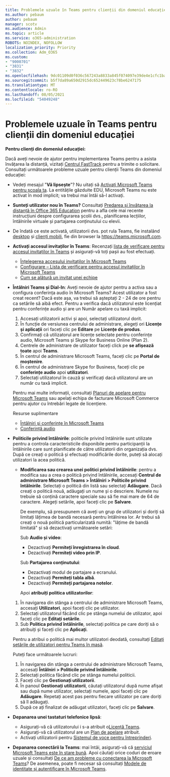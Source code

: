 ```yaml
---
title: Problemele uzuale în Teams pentru clienții din domeniul educației
ms.author: pebaum
author: pebaum
manager: scotv
ms.audience: Admin
ms.topic: article
ms.service: o365-administration
ROBOTS: NOINDEX, NOFOLLOW
localization_priority: Priority
ms.collection: Adm_O365
ms.custom:
- "9000701"
- "3831"
- "3832"
ms.openlocfilehash: 9dc01109d0f036c567243a8833a845f074097e39de4e1cfc1ba38da61b8f97ab
ms.sourcegitcommit: b5f7da89a650d2915dc652449623c78be6247175
ms.translationtype: MT
ms.contentlocale: ro-RO
ms.lasthandoff: 08/05/2021
ms.locfileid: "54049248"
---
```

# <a name="teams-common-issues-for-education-customers"></a>Problemele uzuale în Teams pentru clienții din domeniul educației

**Pentru clienți din domeniul educației:**

Dacă aveți nevoie de ajutor pentru implementarea Teams pentru a asista învățarea la distanță, vizitați [Centrul FastTrack](https://www.microsoft.com/fasttrack) pentru a trimite o solicitare. Consultați următoarele probleme uzuale pentru clienții Teams din domeniul educației:

- Vedeți mesajul "**Vă lipsește**"? Nu uitați să [Activați Microsoft Teams pentru școala ta](https://docs.microsoft.com/microsoft-365/education/intune-edu-trial/enable-microsoft-teams). La entitățile găzduite EDU, Microsoft Teams nu este activat în mod implicit; va trebui mai întâi să-l activați.

- **Sunteți utilizator nou în Teams?** Consultați [Predarea și învățarea la distanță în Office 365 Education](https://support.office.com/article/remote-teaching-and-learning-in-office-365-education-f651ccae-7b65-478b-8366-51bb884025c4) pentru a afla cele mai recente instrucțiuni despre configurarea școlii dvs., planificarea lecțiilor, întâlnirile virtuale și partajarea conținutului cu elevii.

- De îndată ce este activată, utilizatorii dvs. pot rula Teams, fie instalând [desktop](https://docs.microsoft.com/MicrosoftTeams/get-clients#desktop-client) și [clienți mobili](https://docs.microsoft.com/MicrosoftTeams/get-clients#mobile-clients), fie din browser la https://teams.microsoft.com.

- **Activați accesul invitaților în Teams**: Recenzați [lista de verificare pentru accesul invitaților în Teams](https://docs.microsoft.com/microsoftteams/guest-access-checklist) și asigurați-vă toți pașii au fost efectuați.
    - [Înțelegerea accesului invitaților în Microsoft Teams](https://docs.microsoft.com/microsoftteams/guest-access)
    - [Configurare – Lista de verificare pentru accesul invitaților în Microsoft Teams](https://docs.microsoft.com/microsoftteams/guest-access-checklist)
    - [Cum se alătură un invitat unei echipe](https://docs.microsoft.com/microsoftteams/guest-joins)

- **Întâlniri Teams și Dial-In**: Aveți nevoie de ajutor pentru a activa sau a configura conferința audio în Microsoft Teams? Acest utilizator a fost creat recent? Dacă este așa, va trebui să așteptați 2 - 24 de ore pentru ca setările să aibă efect. Pentru a verifica dacă utilizatorul este licențiat pentru conferințe audio și are un Număr apelare cu taxă implicit:
    1. Accesați utilizatorii activi și apoi, selectați utilizatorul dorit.
    2. În funcție de versiunea centrului de administrare, alegeți ori **Licențe și aplicații** ori faceți clic pe **Editare** pe **Licențe de produs**.
    3. Confirmați că utilizatorul are licențe selectate pentru conferințe audio, Microsoft Teams și Skype for Business Online (Plan 2).
    4. Centrele de administrare de utilizator faceți click pe **se afișează toate** apoi **Teams**. 
    5. În centrul de administrare Microsoft Teams, faceți clic pe **Portal de moștenire**.
    6. În centrul de administrare Skype for Business, faceți clic pe **conferințe audio** apoi **utilizatori**.
    7. Selectați utilizatorul în cauză și verificați dacă utilizatorul are un număr cu taxă implicit.

    Pentru mai multe informații, consultați [Planuri de apelare pentru Microsoft Teams](https://docs.microsoft.com/microsoftteams/calling-plans-for-office-365) sau apelați echipa de facturare Microsoft Commerce pentru ajutor cu întrebări legate de licențiere.

    Resurse suplimentare

    - [Întâlniri și conferințe în Microsoft Teams](https://docs.microsoft.com/microsoftteams/deploy-meetings-microsoft-teams-landing-page)
    - [Conferință audio](https://docs.microsoft.com/microsoftteams/audio-conferencing-in-office-365)

- **Politicile privind întâlnirile**: politicile privind întâlnirile sunt utilizate pentru a controla caracteristicile disponibile pentru participanții la întâlnirile care sunt planificate de către utilizatorii din organizația dvs. După ce creați o politică și efectuați modificările dorite, puteți să alocați utilizatori la acea politică.

    - **Modificarea sau crearea unei politici privind întâlnirile**: pentru a modifica sau a crea o politică privind întâlnirile, accesați **Centrul de administrare Microsoft Teams > Întâlniri > Politicile privind întâlnirile**. Selectați o politică din listă sau selectați **Adăugare**. Dacă creați o politică nouă, adăugați un nume și o descriere. Numele nu trebuie să conțină caractere speciale sau să fie mai mare de 64 de caractere. Alegeți setările, apoi faceți clic pe **Salvare**. 
    
        De exemplu, să presupunem că aveți un grup de utilizatori și doriți să limitați lățimea de bandă necesară pentru întâlnirea lor. Ar trebui să creați o nouă politică particularizată numită: "lățime de bandă limitată" și să dezactivați următoarele setări:

        Sub **Audio și video**:
        - Dezactivați **Permiteți înregistrarea în cloud**.
        - Dezactivați **Permiteți video prin IP**.

        Sub **Partajarea conținutului**:

        - Dezactivați modul de partajare a ecranului.
        - Dezactivați **Permiteți tabla albă**.
        - Dezactivați **Permiteți partajarea notelor**.

        Apoi **atribuiți politica utilizatorilor**:

    1. În navigarea din stânga a centrului de administrare Microsoft Teams, accesați **Utilizatori**, apoi faceți clic pe utilizator.
    2. Selectați utilizatorul făcând clic pe stânga numelui de utilizator, apoi faceți clic pe **Editați setările**.
    3. Sub **Politica privind întâlnirile**, selectați politica pe care doriți să o atribuiți și faceți clic pe **Aplicați**.

    Pentru a atribui o politică mai multor utilizatori deodată, consultați [Editați setările de utilizatori pentru Teams în masă](https://docs.microsoft.com/microsoftteams/edit-user-settings-in-bulk).

    Puteți face următoarele lucruri:
    1. În navigarea din stânga a centrului de administrare Microsoft Teams, accesați **Întâlniri > Politicile privind întâlnirile**.
    2. Selectați politica făcând clic pe stânga numelui politicii.
    3. Faceți clic pe **Gestionați utilizatorii**.
    4. În panoul **Gestionați utilizatorii**, căutați utilizatorul după nume afișat sau după nume utilizator, selectați numele, apoi faceți clic pe **Adăugare**. Repetați acest pas pentru fiecare utilizator pe care doriți să îl adăugați.
    5. După ce ați finalizat de adăugat utilizatori, faceți clic pe **Salvare**.

- **Depanarea unei tastaturi telefonice lipsă**:
    - Asigurați-vă că utilizatorului i s-a atribuit o[Licență Teams](https://docs.microsoft.com/MicrosoftTeams/assign-teams-licenses).
    - Asigurați-vă că utilizatorul are un [Plan de apelare](https://docs.microsoft.com/MicrosoftTeams/calling-plan-landing-page) atribuit.
    - Activați utilizatorii pentru [Sistemul de voce pentru întreprinderi](https://docs.microsoft.com/skypeforbusiness/skype-for-business-hybrid-solutions/plan-your-phone-system-cloud-pbx-solution/enable-users-for-enterprise-voice-online-and-phone-system-voicemail#to-enable-your-users-for-phone-system-in-office-365-voice-and-voicemail).

- **Depanarea conectării la Teams**: mai întâi, asigurați-vă că [serviciul Microsoft Teams este în stare bună](https://admin.microsoft.com/Adminportal/Home?source=applauncher#/servicehealth). Apoi căutați orice coduri de eroare uzuale și consultați [De ce am probleme cu conectarea la Microsoft Teams](https://support.office.com/article/a02f683b-61a3-4008-9447-ee60c5593b0f)? De asemenea, poate fi necesar să consultați [Modele de identitate și autentificare în Microsoft Teams](https://docs.microsoft.com/MicrosoftTeams/identify-models-authentication).
